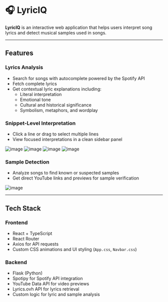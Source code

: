 # 🎧 LyricIQ

**LyricIQ** is an interactive web application that helps users interpret song lyrics and detect musical samples used in songs.

---

## Features

### Lyrics Analysis
- Search for songs with autocomplete powered by the Spotify API
- Fetch complete lyrics
- Get contextual lyric explanations including:
  - Literal interpretation
  - Emotional tone
  - Cultural and historical significance
  - Symbolism, metaphors, and wordplay

### Snippet-Level Interpretation
- Click a line or drag to select multiple lines
- View focused interpretations in a clean sidebar panel

![image](https://github.com/user-attachments/assets/614d16dc-d61b-4061-8486-3bc3195940d3)
![image](https://github.com/user-attachments/assets/df2f0ab6-0695-46e4-a265-31b49a6d63ff)
![image](https://github.com/user-attachments/assets/1880c027-df8a-4659-bfb7-8a114ee89099)
![image](https://github.com/user-attachments/assets/7df94448-c367-49bf-9a68-0c9910ce5862)


### Sample Detection
- Analyze songs to find known or suspected samples
- Get direct YouTube links and previews for sample verification

![image](https://github.com/user-attachments/assets/5a460e31-7678-43f7-ac88-1a66bc17a703)

---

## Tech Stack

### Frontend
- React + TypeScript
- React Router
- Axios for API requests
- Custom CSS animations and UI styling (`App.css`, `Navbar.css`)

### Backend
- Flask (Python)
- Spotipy for Spotify API integration
- YouTube Data API for video previews
- Lyrics.ovh API for lyrics retrieval
- Custom logic for lyric and sample analysis
